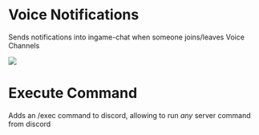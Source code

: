 Voice Notifications
==
Sends notifications into ingame-chat when someone joins/leaves Voice Channels

![](https://github.com/ErdbeerbaerLP/DiscordIntegration-Voice-Notifications/raw/master/VoiceNotifications/messages.png)

Execute Command
==
Adds an /exec command to discord, allowing to run *any* server command from discord
